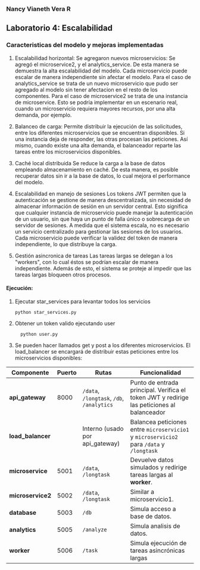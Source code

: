 ### Nancy Vianeth Vera R

## Laboratorio 4: Escalabilidad

### Caracteristicas del modelo y mejoras implementadas


1. Escalabilidad horizontal:
   Se agregaron nuevos microservicios: Se agregó el microservice2, y el analytics_service. De esta manera se demuestra la alta escalabilidad del modelo. Cada microservicio puede escalar de manera independiente sin afectar el modelo. Para el caso de analytics_service se trata de un nuevo microservicio que pudo ser agregado al modelo sin tener afectacion en el resto de los componentes. Para el caso de microservice2 se trata de una instancia de microservice. Esto se podría implementar en un escenario real, cuando un microservicio requiera mayores recursos, por una alta demanda, por ejemplo. 
    
2. Balanceo de carga:
   Permite distribuir la ejecución de las solicitudes, entre los diferentes microservicios que se encuentran disponibles. Si una instancia deja de responder, las otras procesan las peticiones. Así mismo, cuando existe una alta demanda, el balanceador reparte las tareas entre los microservicios disponibles. 

3. Caché local distribuida
  Se reduce la carga a la base de datos empleando almacenamiento en caché. De esta manera, es posible recuperar datos sin ir a la base de datos, lo cual mejora el performance del modelo.

4. Escalabilidad en manejo de sesiones
   Los tokens JWT permiten que la autenticación se gestione de manera descentralizada, sin necesidad de almacenar información de sesión en un servidor central. Esto significa que cualquier instancia de microservicio puede manejar la autenticación de un usuario, sin que haya un punto de falla único o sobrecarga de un servidor de sesiones. A medida que el sistema escala, no es necesario un servicio centralizado para gestionar las sesiones de los usuarios. Cada microservicio puede verificar la validez del token de manera independiente, lo que distribuye la carga.

5. Gestión asincronica de tareas
   Las tareas largas se delegan a los "workers", con lo cual éstos se podrían escalar de manera independiente. Además de esto, el sistema se proteje al impedir que las tareas largas bloqueen otros procesos.


#### Ejecución:

1. Ejecutar star_services para levantar todos los servicios


       python star_services.py


3. Obtener un token valido ejecutando user


         python user.py


4. Se pueden hacer llamados get y post a los diferentes microservicios. El load_balancer se encargará de distribuir estas peticiones entre los microservicios disponibles:


| **Componente**                    | **Puerto** | **Rutas**                                 | **Funcionalidad**                                                                                     
| --------------------------------- | ---------- | ----------------------------------------- | -----------------------------------------------------------------------------------------------------
| **api_gateway**                   | 8000       | `/data`, `/longtask`, `/db`, `/analytics` | Punto de entrada principal. Verifica el token JWT y redirige las peticiones al balanceador 
| **load_balancer**                 |            | Interno (usado por api\_gateway)          | Balancea peticiones entre `microservicio1` y `microservicio2` para `/data` y `/longtask`           
| **microservice**                  | 5001       | `/data`, `/longtask`                      | Devuelve datos simulados y redirige tareas largas al **worker**.                                      
| **microservice2**                 | 5002       | `/data`, `/longtask`                      | Similar a microservicio1.                      
| **database**                      | 5003       | `/db`                                     | Simula acceso a base de datos.                                        
| **analytics**                     | 5005       | `/analyze`                                | Simula analisis de datos.                             
| **worker**                        | 5006       | `/task`                                   | Simula ejecución de tareas asincrónicas largas                                                

   

